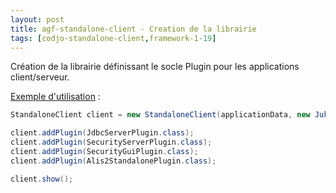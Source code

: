 ```yaml
---
layout: post
title: agf-standalone-client - Creation de la librairie
tags: [codjo-standalone-client,framework-1-19]
---
```

Création de la librairie définissant le socle Plugin pour les applications client/serveur.

<u>Exemple d'utilisation</u> : 
```java
StandaloneClient client = new StandaloneClient(applicationData, new JukeBox());

client.addPlugin(JdbcServerPlugin.class);
client.addPlugin(SecurityServerPlugin.class);
client.addPlugin(SecurityGuiPlugin.class);
client.addPlugin(Alis2StandalonePlugin.class);

client.show();
```
